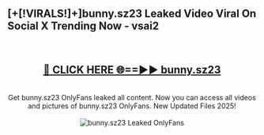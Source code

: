 <h2>[+[!VIRALS!]+]bunny.sz23 Leaked Video Viral On Social X Trending Now - vsai2</h2>
<br>
<div align="center">
<h2><a href="https://libra.edu.pl?bunny.sz23" rel="nofollow">🔴 CLICK HERE 🌐==►► bunny.sz23</a></h2>
<br>
Get bunny.sz23 OnlyFans leaked all content. Now you can access all videos and pictures of bunny.sz23 OnlyFans. New Updated Files 2025!
<br>
<br>
<a href="https://libra.edu.pl?bunny.sz23" rel="nofollow" data-target="animated-image.originalLink"><img src="https://i.ibb.co.com/WyWwxjT/player-gif2.gif" alt="bunny.sz23 Leaked OnlyFans" style="max-width: 100%; display: inline-block;" data-target="animated-image.originalImage"></a>
</div>
<br>